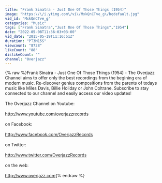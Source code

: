 ```yaml
---
title: "Frank Sinatra - Just One Of Those Things (1954)"
image: "https:\/\/i.ytimg.com\/vi\/MxkQnCTve_g\/hqdefault.jpg"
vid_id: "MxkQnCTve_g"
categories: "Music"
tags: ["Frank Sinatra","Just One Of Those Things","1954"]
date: "2022-05-08T11:36:03+03:00"
vid_date: "2015-05-19T11:16:51Z"
duration: "PT3M15S"
viewcount: "8728"
likeCount: "88"
dislikeCount: ""
channel: "Overjazz"
---
```

{% raw %}Frank Sinatra - Just One Of Those Things  (1954) - The Overjazz Channel aims to offer only the best recordings from the begining era of modern music. Re-discover genius compositions from the parents of todays music like Miles Davis, Billie Holiday or John Coltrane. Subscribe to stay connected to our channel and easily access our video updates! <br /><br />The Overjazz Channel on Youtube:<br /><br /><a rel="nofollow" target="blank" href="http://www.youtube.com/overjazzrecords">http://www.youtube.com/overjazzrecords</a><br /> <br />on Facebook:<br /><br /><a rel="nofollow" target="blank" href="http://www.facebook.com/OverjazzRecords">http://www.facebook.com/OverjazzRecords</a><br /><br />on Twitter:<br /><br /><a rel="nofollow" target="blank" href="http://www.twitter.com/OverjazzRecords">http://www.twitter.com/OverjazzRecords</a><br /><br />on the web:<br /><br /><a rel="nofollow" target="blank" href="http://www.overjazz.com">http://www.overjazz.com</a>{% endraw %}
